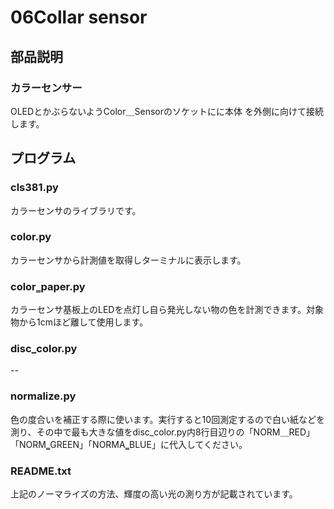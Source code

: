 # 06Collar sensor
## 部品説明
### カラーセンサー
OLEDとかぶらないようColor＿Sensorのソケットにに本体
を外側に向けて接続します。

## プログラム
### cls381.py
カラーセンサのライブラリです。  
### color.py
カラーセンサから計測値を取得しターミナルに表示します。  
### color‗paper.py
カラーセンサ基板上のLEDを点灯し自ら発光しない物の色を計測できます。対象物から1cmほど離して使用します。  
### disc_color.py
--
### normalize.py
色の度合いを補正する際に使います。実行すると10回測定するので白い紙などを測り、その中で最も大きな値をdisc_color.py内8行目辺りの「NORM＿RED」「NORM‗GREEN」「NORMA‗BLUE」に代入してください。
### README.txt
上記のノーマライズの方法、輝度の高い光の測り方が記載されています。  
